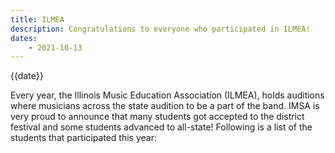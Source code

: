 ```yaml
---
title: ILMEA
description: Congratulations to everyone who participated in ILMEA!
dates:
    - 2021-10-13
---
```


{{date}}

Every year, the Illinois Music Education Association (ILMEA), holds auditions where musicians across the state audition
to be a part of the band. IMSA is very proud to announce that <span>many</span> students got accepted to the district festival
and <span>some</span> students advanced to all-state! Following is a list of the students that participated this year:
